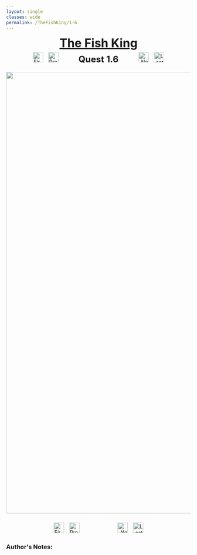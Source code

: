 ```yaml
---
layout: single
classes: wide
permalink: /TheFishKing/1-6
---
```

<div style="text-align:center">
    <a href="/TheFishKing/" style="text-decoration:none; color:inherit">
        <font size="6"><b><u> The Fish King </u></b></font>
    </a>
</div>
<div style="text-align:center">
    <a href="/TheFishKing/titlepage" style="text-decoration:none">
        <img style="height:28px; text-align:left; margin:1%" src="/assets/Misc/first.PNG" alt="First">
    </a>
    <a href="/TheFishKing/1-5" style="text-decoration:none">
        <img style="height:28px; text-align:left; margin-left:1%; margin-right:10%" src="/assets/Misc/prev.PNG" alt="Previous">
    </a>
    <font size="5"><b>Quest 1.6</b></font>
    <a href="/TheFishKing/1-7" style="text-decoration:none">
        <img style="height:28px; text-align:right; margin-left:10%; margin-right:1%" src="/assets/Misc/next.PNG" alt="Next">
    </a>
    <a href="/TheFishKing/last" style="text-decoration:none">
        <img style="height:28px; text-align:right; margin:1%" src="/assets/Misc/last.PNG" alt="Last">
    </a>
</div>

<div style="text-align:center; padding-top:20px;padding-bottom:20px">
    <img style="width:1200px" src="/assets/TheFishKing/6.png" alt="The Fish King">
</div>

<div style="text-align:center">
    <a href="/TheFishKing/titlepage" style="text-decoration:none">
        <img style="height:28px; text-align:left; margin:1%" src="/assets/Misc/first.PNG" alt="First">
    </a>
    <a href="/TheFishKing/1-5" style="text-decoration:none">
        <img style="height:28px; text-align:left; margin-left:1%; margin-right:10%" src="/assets/Misc/prev.PNG" alt="Previous">
    </a>
    <a href="/TheFishKing/1-7" style="text-decoration:none">
        <img style="height:28px; text-align:right; margin-left:10%; margin-right:1%" src="/assets/Misc/next.PNG" alt="Next">
    </a>
    <a href="/TheFishKing/last" style="text-decoration:none">
        <img style="height:28px; text-align:right; margin:1%" src="/assets/Misc/last.PNG" alt="Last">
    </a>
</div>

<h3> Author's Notes:</h3>
